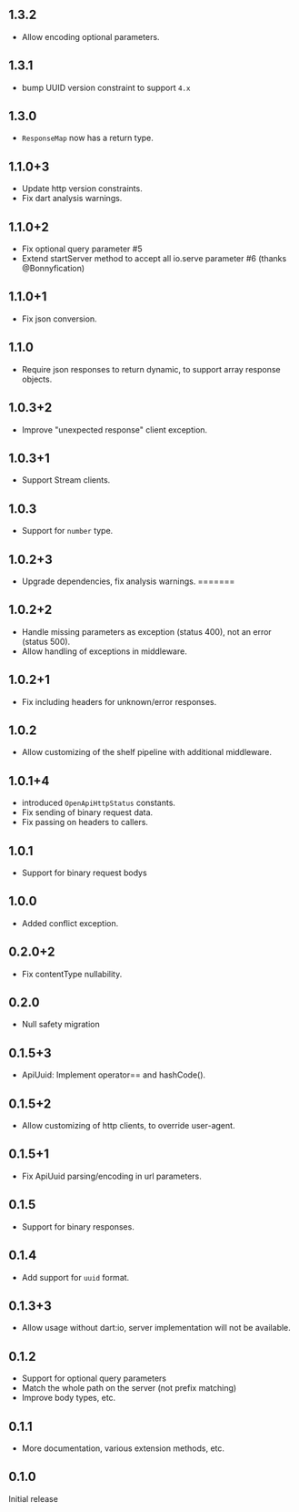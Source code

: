 ## 1.3.2

* Allow encoding optional parameters.

## 1.3.1

* bump UUID version constraint to support `4.x`

## 1.3.0

* `ResponseMap` now has a return type.

## 1.1.0+3

* Update http version constraints.
* Fix dart analysis warnings.

## 1.1.0+2

* Fix optional query parameter #5
* Extend startServer method to accept all io.serve parameter #6 (thanks @Bonnyfication)

## 1.1.0+1

* Fix json conversion.

## 1.1.0

* Require json responses to return dynamic, to support array response objects.

## 1.0.3+2

* Improve "unexpected response" client exception.

## 1.0.3+1

* Support Stream clients.

## 1.0.3

* Support for `number` type.

## 1.0.2+3

* Upgrade dependencies, fix analysis warnings.
=======

## 1.0.2+2

* Handle missing parameters as exception (status 400), not an error (status 500).
* Allow handling of exceptions in middleware.

## 1.0.2+1

* Fix including headers for unknown/error responses.

## 1.0.2

* Allow customizing of the shelf pipeline with additional middleware.

## 1.0.1+4

* introduced `OpenApiHttpStatus` constants.
* Fix sending of binary request data.
* Fix passing on headers to callers.

## 1.0.1

* Support for binary request bodys

## 1.0.0

* Added conflict exception.

## 0.2.0+2

* Fix contentType nullability.

## 0.2.0

* Null safety migration

## 0.1.5+3

* ApiUuid: Implement operator== and hashCode().

## 0.1.5+2

* Allow customizing of http clients, to override user-agent.

## 0.1.5+1

* Fix ApiUuid parsing/encoding in url parameters.

## 0.1.5

* Support for binary responses.

## 0.1.4

* Add support for `uuid` format.

## 0.1.3+3

* Allow usage without dart:io, server implementation
  will not be available.

## 0.1.2

* Support for optional query parameters
* Match the whole path on the server (not prefix matching)
* Improve body types, etc.

## 0.1.1

* More documentation, various extension methods, etc.

## 0.1.0

Initial release
